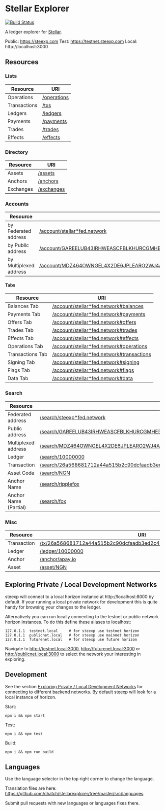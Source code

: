 # Stellar Explorer

[![Build Status](https://travis-ci.com/chatch/stellarexplorer.svg?branch=master)](https://travis-ci.com/chatch/stellarexplorer)

A ledger explorer for [Stellar](https://stellar.org).

Public: https://steexp.com
Test: https://testnet.steexp.com
Local: http://localhost:3000

## Resources

### Lists

| Resource     | URI                                          |
| ------------ | -------------------------------------------- |
| Operations   | [/operations](https://steexp.com/operations) |
| Transactions | [/txs](https://steexp.com/txs)               |
| Ledgers      | [/ledgers](https://steexp.com/ledgers)       |
| Payments     | [/payments](https://steexp.com/payments)     |
| Trades       | [/trades](https://steexp.com/trades)         |
| Effects      | [/effects](https://steexp.com/effects)       |

### Directory

| Resource  | URI                                        |
| --------- | ------------------------------------------ |
| Assets    | [/assets](https://steexp.com/assets)       |
| Anchors   | [/anchors](https://steexp.com/anchors)     |
| Exchanges | [/exchanges](https://steexp.com/exchanges) |

### Accounts

| Resource             | URI |
| -------------------- | --- |
| by Federated address | [/account/stellar\*fed.network](https://steexp.com/account/stellar*fed.network) |
| by Public address    | [/account/GAREELUB43IRHWEASCFBLKHURCGMHE5IF6XSE7EXDLACYHGRHM43RFOX](https://steexp.com/account/GBCT2ZKP3GAITRA4XQH5C4ICCJWKF3GGPXU2Q7JFN7T3LXCN4C4ELKNV) |
| by Multiplexed address    | [/account/MDZ464OWNGEL4X2DE6JPLEARO2WJ4AGCBN3XM7E4ZSLPHRBV6AZB6AAAAAAAAAAAAGW4M](https://steexp.com/account/MDZ464OWNGEL4X2DE6JPLEARO2WJ4AGCBN3XM7E4ZSLPHRBV6AZB6AAAAAAAAAAAAGW4M) |

#### Tabs

| Resource         | URI                                                                                                       |
| ---------------- | --------------------------------------------------------------------------------------------------------- |
| Balances Tab     | [/account/stellar\*fed.network#balances](https://steexp.com/account/stellar*fed.network#balances)         |
| Payments Tab     | [/account/stellar\*fed.network#payments](https://steexp.com/account/stellar*fed.network#payments)         |
| Offers Tab       | [/account/stellar\*fed.network#offers](https://steexp.com/account/stellar*fed.network#offers)             |
| Trades Tab       | [/account/stellar\*fed.network#trades](https://steexp.com/account/stellar*fed.network#trades)             |
| Effects Tab      | [/account/stellar\*fed.network#effects](https://steexp.com/account/stellar*fed.network#effects)           |
| Operations Tab   | [/account/stellar\*fed.network#operations](https://steexp.com/account/stellar*fed.network#operations)     |
| Transactions Tab | [/account/stellar\*fed.network#transactions](https://steexp.com/account/stellar*fed.network#transactions) |
| Signing Tab      | [/account/stellar\*fed.network#signing](https://steexp.com/account/stellar*fed.network#signing)           |
| Flags Tab        | [/account/stellar\*fed.network#flags](https://steexp.com/account/stellar*fed.network#flags)               |
| Data Tab         | [/account/stellar\*fed.network#data](https://steexpcom/account/stellar*fed.network#data)                  |

### Search

| Resource              | URI |
| --------------------- | ---------------------------------------------------------------------------------------------------------------------------------------------------------------------- |
| Federated address     | [/search/steexp\*fed.network](https://steexp.com/search/steexp*fed.network) |
| Public address        | [/search/GAREELUB43IRHWEASCFBLKHURCGMHE5IF6XSE7EXDLACYHGRHM43RFOX](https://steexp.com/search/GBCT2ZKP3GAITRA4XQH5C4ICCJWKF3GGPXU2Q7JFN7T3LXCN4C4ELKNV) |
| Multiplexed address        | [/search/MDZ464OWNGEL4X2DE6JPLEARO2WJ4AGCBN3XM7E4ZSLPHRBV6AZB6AAAAAAAAAAAAGW4M](https://steexp.com/search/MDZ464OWNGEL4X2DE6JPLEARO2WJ4AGCBN3XM7E4ZSLPHRBV6AZB6AAAAAAAAAAAAGW4M) |
| Ledger                | [/search/10000000](https://steexp.com/search/10000000) |
| Transaction           | [/search/26a568681712a44a515b2c90dcfaadb3ed2c40dc60254638407937bee4767071](https://steexp.com/search/26a568681712a44a515b2c90dcfaadb3ed2c40dc60254638407937bee4767071) |
| Asset Code            | [/search/NGN](https://steexp.com/search/NGN) |
| Anchor Name           | [/search/ripplefox](https://steexp.com/search/ripplefox) |
| Anchor Name (Partial) | [/search/fox](https://steexp.com/search/fox) |

### Misc

| Resource    | URI |
| ----------- | --- |
| Transaction | [/tx/26a568681712a44a515b2c90dcfaadb3ed2c40dc60254638407937bee4767071](https://steexp.com/tx/26a568681712a44a515b2c90dcfaadb3ed2c40dc60254638407937bee4767071) |
| Ledger      | [/ledger/10000000](https://steexp.com/ledger/10000000) |
| Anchor      | [/anchor/apay.io](https://steexp.com/anchor/apay.io) |
| Asset       | [/asset/NGN](https://steexp.com/asset/NGN) |

## Exploring Private / Local Development Networks<a name="private-networks"></a>

steexp will connect to a local horizon instance at http://localhost:8000 by default. If your running a local private network for development this is quite handy for browsing your changes to the ledger.

Alternatively you can run locally connecting to the testnet or public network horizon instances. To do this define these aliases to localhost:

```
127.0.1.1  testnet.local     # for steexp use testnet horizon
127.0.1.1  publicnet.local   # for steexp use mainnet horizon
127.0.1.1  futurenet.local   # for steexp use future horizon
```

Navigate to http://testnet.local:3000, http://futurenet.local:3000 or http://publicnet.local:3000 to select the network your interesting in exploring.

## Development

See the section [Exploring Private / Local Development Networks](#private-networks) for connecting to different backend networks. By default steexp will look for a local instance of horizon.

Start:

```
npm i && npm start
```

Test:

```
npm i && npm test
```

Build:

```
npm i && npm run build
```

## Languages

Use the language selector in the top right corner to change the language.

Translation files are here:
https://github.com/chatch/stellarexplorer/tree/master/src/languages

Submit pull requests with new languages or languages fixes there.
